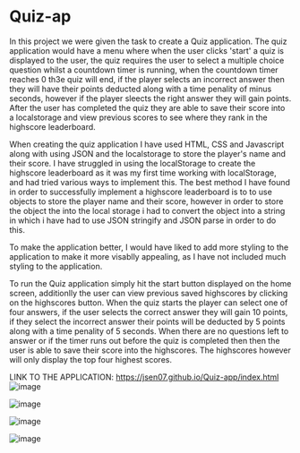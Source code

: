 # Quiz-ap

In this project we were given the task to create a Quiz application.  The quiz application would have a menu where when the user clicks 'start' a quiz is displayed to the user, the quiz requires the user to select a multiple choice question whilst a countdown timer is running, when the countdown timer reaches 0 th3e quiz will end, if the player selects an incorrect answer then they will have their points deducted along with a time penality of minus seconds, however if the player sleects the right answer they will gain points. After the user has completed the quiz they are able to save their score into a localstorage and view previous scores to see where they rank in the highscore leaderboard. 

When creating the quiz application I have used HTML, CSS and Javascript along with using JSON and the localstorage to store the player's name and their score. I have struggled in using the localStorage to create the highscore leaderboard as it was my first time working with localStorage, and had tried various ways to implement this. The best method I have found in order to successfully implement a highscore leaderboard is to to use objects to store the player name and their score, however in order to store the object the into the local storage i had to convert the object into a string in which i have had to use JSON stringify and JSON parse in order to do this.

To make the application better, I would have liked to add more styling to the application to make it more visablly appealing, as I have not included much styling to the application.

To run the Quiz application simply hit the start button displayed on the home screen, additionlly the user can view previous saved highscores by clicking on the highscores button. When the quiz starts the player can select one of four answers, if the user selects the correct answer they will gain 10 points, if they select the incorrect answer their points will be deducted by 5 points along with a time penality of 5 seconds. When there are no questions left to answer or if the timer runs out before the quiz is completed then then the user is able to save their score into the highscores. The highscores however will only display the top four highest scores.


LINK TO THE APPLICATION: https://jsen07.github.io/Quiz-app/index.html
![image](https://user-images.githubusercontent.com/56829664/221054101-e2503d82-fd19-45e7-92aa-ca09c12cfbe5.png)

![image](https://user-images.githubusercontent.com/56829664/221054213-d3832887-36c6-451b-b69e-6106273b9b17.png)

![image](https://user-images.githubusercontent.com/56829664/221054159-57ab6011-b8e6-4613-af00-8f512e260de3.png)

![image](https://user-images.githubusercontent.com/56829664/221054254-3ad54e31-3c25-4444-8653-eb67b9c29945.png)
